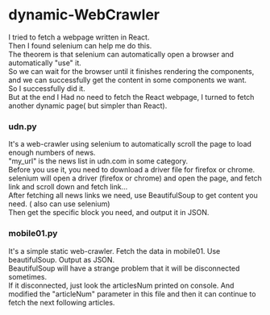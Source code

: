 # dynamic-WebCrawler

I tried to fetch a webpage written in React. <br>
Then I found selenium can help me do this.<br>
The theorem is that selenium can automatically open a browser and automatically "use" it. <br>
So we can wait for the browser until it finishes rendering the components, and we can successfully get the content in some components we want. <br>
So I successfully did it.  <br>
But at the end I Had no need to fetch the React webpage, I turned to fetch another dynamic page( but simpler than React).  <br>

<h3> udn.py  </h3>
It's a web-crawler using selenium to automatically scroll the page to load enough numbers of news. <br>
"my_url" is the news list in udn.com in some category. <br>
Before you use it, you need to download a driver file for firefox or chrome.  <br>
selenium will open a driver (firefox or chrome) and open the page, and fetch link and scroll down and fetch link...  <br>
After fetching all news links we need, use BeautifulSoup to get content you need. ( also can use selenium)  <br>
Then get the specific block you need, and output it in JSON. <br>

<h3> mobile01.py </h3>
It's a simple static web-crawler. Fetch the data in mobile01. Use beautifulSoup. Output as JSON. <br>
BeautifulSoup will have a strange problem that it will be disconnected sometimes. <br>
If it disconnected, just look the articlesNum printed on console. And modified the "articleNum" parameter in this file
and then it can continue to fetch the next following articles. <br>
